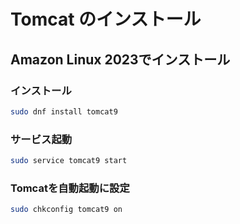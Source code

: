 ---
---
# Tomcat のインストール

## Amazon Linux 2023でインストール
### インストール
```bash
sudo dnf install tomcat9
```

### サービス起動
```bash
sudo service tomcat9 start
```

### Tomcatを自動起動に設定
```bash
sudo chkconfig tomcat9 on
```